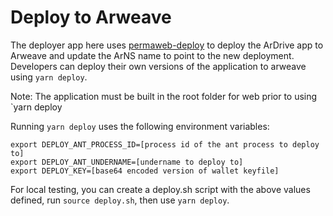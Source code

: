 # Deploy to Arweave

The deployer app here uses [permaweb-deploy](https://github.com/permaweb/permaweb-deploy) to deploy the ArDrive app to Arweave and update the ArNS name to point to the new deployment. Developers can deploy their own versions of the application to arweave using `yarn deploy`.

Note: The application must be built in the root folder for web prior to using `yarn deploy

Running `yarn deploy` uses the following environment variables:

```
export DEPLOY_ANT_PROCESS_ID=[process id of the ant process to deploy to]
export DEPLOY_ANT_UNDERNAME=[undername to deploy to]
export DEPLOY_KEY=[base64 encoded version of wallet keyfile]
```

For local testing, you can create a deploy.sh script with the above values defined, run `source deploy.sh`, then use `yarn deploy`.
